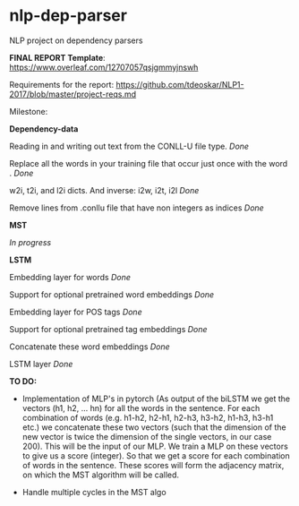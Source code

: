 # nlp-dep-parser
NLP project on dependency parsers

<b>FINAL REPORT Template</b>: https://www.overleaf.com/12707057qsjgmmyjnswh

Requirements for the report: https://github.com/tdeoskar/NLP1-2017/blob/master/project-reqs.md


Milestone:

<b>Dependency-data</b>

Reading in and writing out text from the CONLL-U file type. <i>Done</i>

Replace all the words in your training file that occur just once with the word <unk>. <i>Done</i>

w2i, t2i, and l2i dicts. And inverse: i2w, i2t, i2l <i>Done</i>

Remove lines from .conllu file that have non integers as indices <i>Done</i>

<b>MST</b>

<i>In progress</i>

<b>LSTM</b>

Embedding layer for words <i>Done</i>

Support for optional pretrained word embeddings <i>Done</i>

Embedding layer for POS tags <i>Done</i>

Support for optional pretrained tag embeddings <i>Done</i>

Concatenate these word embeddings <i>Done</i>

LSTM layer <i>Done</i>


<b> TO DO: </b>

- Implementation of MLP's in pytorch 
(As output of the biLSTM we get the vectors (h1, h2, ... hn) for all the words in the sentence. For each combination of words (e.g. h1-h2, h2-h1, h2-h3, h3-h2, h1-h3, h3-h1 etc.) we concatenate  these two vectors (such that the dimension of the new vector is twice the dimension of the single vectors, in our case 200). This will be the input of our MLP. We train a MLP on these vectors to give us a score (integer). So that we get a score for each combination of words in the sentence. These scores will form the adjacency matrix, on which the MST algorithm will be called. 

- Handle multiple cycles in the MST algo
